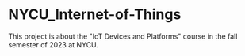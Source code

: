 # NYCU_Internet-of-Things

This project is about the "IoT Devices and Platforms" course in the fall semester of 2023 at NYCU.

